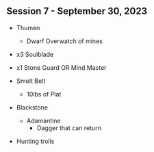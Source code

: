 ## Session 7 - September 30, 2023

- Thumen 
    - Dwarf Overwatch of mines


- x3 Soulblade
- x1 Stone Guard OR Mind Master

- Smelt Belt
    - 10lbs of Plat

- Blackstone
    - Adamantine
        - Dagger that can return

- Hunting trolls 